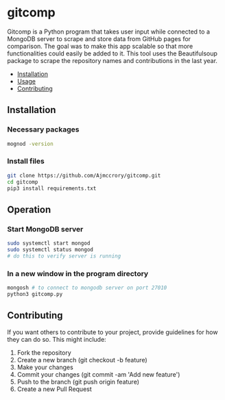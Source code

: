 # gitcomp

Gitcomp is a Python program that takes user input while connected to a MongoDB server to scrape and store data from GitHub pages for comparison. The goal was to make this app scalable so that more functionalities could easily be added to it. This tool uses the Beautifulsoup package to scrape the repository names and contributions in the last year.
- [Installation](#installation)
- [Usage](#operation)
- [Contributing](#contributing)



## Installation

### Necessary packages
```bash
mognod -version
```

### Install files
```bash
git clone https://github.com/Ajmccrory/gitcomp.git
cd gitcomp
pip3 install requirements.txt
```


## Operation

### Start MongoDB server
```bash
sudo systemctl start mongod
sudo systemctl status mongod
# do this to verify server is running
```

### In a new window in the program directory
```bash
mongosh # to connect to mongodb server on port 27010
python3 gitcomp.py
```


## Contributing

If you want others to contribute to your project, provide guidelines for how they can do so. This might include:

1. Fork the repository
2. Create a new branch (git checkout -b feature)
3. Make your changes
4. Commit your changes (git commit -am 'Add new feature')
5. Push to the branch (git push origin feature)
6. Create a new Pull Request



